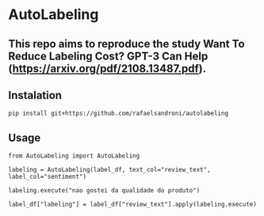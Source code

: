# AutoLabeling

## This repo aims to reproduce the study Want To Reduce Labeling Cost? GPT-3 Can Help (https://arxiv.org/pdf/2108.13487.pdf).




## Instalation

`pip install git+https://github.com/rafaelsandroni/autolabeling`

## Usage

`from AutoLabeling import AutoLabeling`

`labeling = AutoLabeling(label_df, text_col="review_text", label_col="sentiment")`

`labeling.execute("nao gostei da qualidade do produto")`


`label_df["labeling"] = label_df["review_text"].apply(labeling.execute)`
